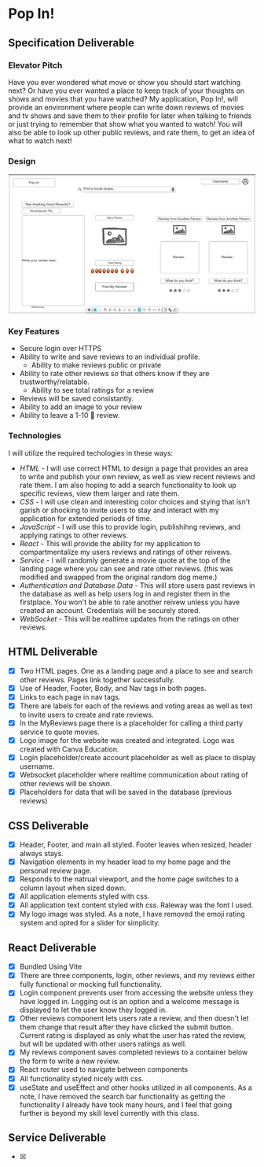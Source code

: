 # Pop In!
## Specification Deliverable
### Elevator Pitch
Have you ever wondered what move or show you should start watching next? Or have you ever wanted a place to keep track of your thoughts on shows and movies that you have watched? My application, Pop In!, will provide an environment where people can write down reviews of movies and tv shows and save them to their profile for later when talking to friends or just trying to remember that show what you wanted to watch! You will also be able to look up other public reviews, and rate them, to get an idea of what to watch next!
### Design
![rough layout for Pop In!](./public/Rough%20Design.png)
### Key Features
* Secure login over HTTPS
* Ability to write and save reviews to an individual profile.
    - Ability to make reviews public or private
* Ability to rate other reviews so that others know if they are trustworthy/relatable.
    - Ability to see total ratings for a review
* Reviews will be saved consistantly.
* Ability to add an image to your review
* Ability to leave a 1-10 :popcorn: review.
### Technologies
I will utilize the required techologies in these ways:
* *HTML -* I will use correct HTML to design a page that provides an area to write and publish your own review, as well as view recent reviews and rate them. I am also hoping to add a search functionality to look up specific reviews, view them larger and rate them.
* *CSS -* I will use clean and interesting color choices and stying that isn't garish or shocking to invite users to stay and interact with my application for extended periods of time.
* *JavaScript -* I will use this to provide login, publishihng reviews, and applying ratings to other reviews.
* *React -* This will provide the ability for my application to compartmentalize my users reviews and ratings of other reivews.
* *Service -* I will randomly generate a movie quote at the top of the landing page where you can see and rate other reviews. (this was modified and swapped from the original random dog meme.)
* *Authentication and Database Data -* This will store users past reviews in the database as well as help users log in and register them in the firstplace. You won't be able to rate another reivew unless you have created an account. Credentials will be securely stored.
* *WebSocket -* This will be realtime updates from the ratings on other reviews.
## HTML Deliverable
- [x] Two HTML pages. One as a landing page and a place to see and search other reviews. Pages link together successfully.
- [x] Use of Header, Footer, Body, and Nav tags in both pages. 
- [x] Links to each page in nav tags.
- [x] There are labels for each of the reviews and voting areas as well as text to invite users to create and rate reviews.
- [x] In the MyReviews page there is a placeholder for calling a third party service to quote movies.
- [x] Logo image for the website was created and integrated. Logo was created with Canva Education.
- [x] Login placeholder/create account placeholder as well as place to display username.
- [x] Websocket placeholder where realtime communication about rating of other reviews will be shown.
- [x] Placeholders for data that will be saved in the database (previous reviews)
## CSS Deliverable
- [x] Header, Footer, and main all styled. Footer leaves when resized, header always stays. 
- [x] Navigation elements in my header lead to my home page and the personal review page.
- [x] Responds to the natrual viewport, and the home page switches to a column layout when sized down.
- [x] All application elements styled with css.
- [x] All application text content styled with css. Raleway was the font I used.
- [x] My logo image was styled.
As a note, I have removed the emoji rating system and opted for a slider for simplicity.
## React Deliverable
- [x] Bundled Using Vite
- [x] There are three components, login, other reviews, and my reviews either fully functional or mocking full functionality.
- [x] Login component prevents user from accessing the website unless they have logged in. Logging out is an option and a welcome message is displayed to let the user know they logged in.
- [x] Other reviews component lets users rate a review, and then doesn't let them change that result after they have clicked the submit button. Current rating is displayed as only what the user has rated the review, but will be updated with other users ratings as well.
- [x] My reviews component saves completed reviews to a container below the form to write a new review.
- [x] React router used to navigate between components
- [x] All functionality styled nicely with css.
- [x] useState and useEffect and other hooks utilized in all components.
As a note, I have removed the search bar functionality as getting the functionality I already have took many hours, and I feel that going further is beyond my skill level currently with this class.
## Service Deliverable
- [x] 